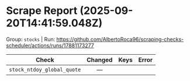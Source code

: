 # Scrape Report (2025-09-20T14:41:59.048Z)

Group: `stocks`  |  Run: https://github.com/AlbertoRoca96/scraping-checks-scheduler/actions/runs/17881173277

| Check | Changed | Keys | Error |
|---|:---:|:--|:--|
| `stock_ntdoy_global_quote` | — |  |  |
